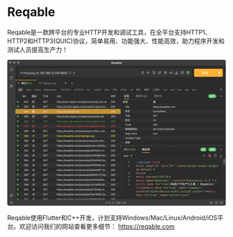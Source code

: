 # Reqable

Reqable是一款跨平台的专业HTTP开发和调试工具，在全平台支持HTTP1、HTTP2和HTTP3(QUIC)协议，简单易用、功能强大、性能高效，助力程序开发和测试人员提高生产力！

![](/arts/screenshot.png)

Reqable使用Flutter和C++开发，计划支持Windows/Mac/Linux/Android/iOS平台。欢迎访问我们的网站查看更多细节：
https://reqable.com
